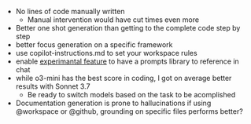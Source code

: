 
- No lines of code manually written
  - Manual intervention would have cut times even more
- Better one shot generation than getting to the complete code step by step
- better focus generation on a specific framework
- use copilot-instructions.md to set your workspace rules
- enable [experimantal feature](https://code.visualstudio.com/docs/copilot/copilot-customization#_reusable-prompt-files-experimental) to have a prompts library to reference in chat
- while o3-mini has the best score in coding, I got on average better results with Sonnet 3.7
  - Be ready to switch models based on the task to be acomplished
- Documentation generation is prone to hallucinations if using @workspace or @github, grounding on specific files performs better?
